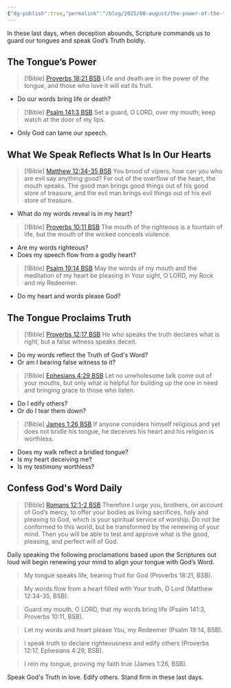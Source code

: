 ```yaml
---
{"dg-publish":true,"permalink":"/blog/2025/08-august/the-power-of-the-tongue/","tags":["BND/Blog/2025/08/The-Power-of-the-Tongue/"],"created":"2025-08-18T04:03:21.740-04:00","updated":"2025-08-18T04:05:08.515-04:00"}
---
```


In these last days, when deception abounds, Scripture commands us to guard our tongues and speak God’s Truth boldly.

## The Tongue’s Power  

>[!Bible] [Proverbs 18:21 BSB](https://www.bible.com/bible/3034/PRO.18.21)
>Life and death are in the power of the tongue,
>and those who love it will eat its fruit.

- Do our words bring life or death?

>[!Bible] [Psalm 141:3 BSB](https://www.bible.com/bible/3034/PSA.141.3)
>Set a guard, O LORD, over my mouth;
>keep watch at the door of my lips.

- Only God can tame our speech.
 
 ## What We Speak Reflects What Is In Our Hearts  

>[!Bible] [Matthew 12:34-35 BSB](https://www.bible.com/bible/3034/MAT.12.34-35)
>You brood of vipers, how can you who are evil say anything good? For out of the overflow of the heart, the mouth speaks. The good man brings good things out of his good store of treasure, and the evil man brings evil things out of his evil store of treasure.

- What do my words reveal is in my heart?


>[!Bible] [Proverbs 10:11 BSB](https://www.bible.com/bible/3034/PRO.10.11)
>The mouth of the righteous is a fountain of life,
>but the mouth of the wicked conceals violence.

- Are my words righteous?
- Does my speech flow from a godly heart?

>[!Bible] [Psalm 19:14 BSB](https://www.bible.com/bible/3034/PSA.19.14)
>May the words of my mouth
>and the meditation of my heart
>be pleasing in Your sight,
>O LORD, my Rock and my Redeemer.

- Do my heart and words please God?
## The Tongue Proclaims Truth

>[!Bible] [Proverbs 12:17 BSB](https://www.bible.com/bible/3034/PRO.12.17)
>He who speaks the truth declares what is right,
>but a false witness speaks deceit.

- Do my words reflect the Truth of God's Word? 
- Or am I bearing false witness to it?

>[!Bible] [Ephesians 4:29 BSB](https://www.bible.com/bible/3034/EPH.4.29)
>Let no unwholesome talk come out of your mouths, but only what is helpful for building up the one in need and bringing grace to those who listen.

- Do I edify others?
- Or do I tear them down?  

>[!Bible] [James 1:26 BSB](https://www.bible.com/bible/3034/JAS.1.26)
>If anyone considers himself religious and yet does not bridle his tongue, he deceives his heart and his religion is worthless.

- Does my walk reflect a bridled tongue?
- Is my heart deceiving me?
- Is my testimony worthless?

## Confess God's Word Daily


>[!Bible] [Romans 12:1-2 BSB](https://www.bible.com/bible/3034/ROM.12.1-2)
>Therefore I urge you, brothers, on account of God’s mercy, to offer your bodies as living sacrifices, holy and pleasing to God, which is your spiritual service of worship. Do not be conformed to this world, but be transformed by the renewing of your mind. Then you will be able to test and approve what is the good, pleasing, and perfect will of God.

Daily speaking the following proclamations based upon the Scriptures out loud will begin renewing your mind to align your tongue with God’s Word.

> My tongue speaks life, bearing fruit for God (Proverbs 18:21, BSB).

> My words flow from a heart filled with Your truth, O Lord (Matthew 12:34-35, BSB).

> Guard my mouth, O LORD, that my words bring life (Psalm 141:3, Proverbs 10:11, BSB).

> Let my words and heart please You, my Redeemer (Psalm 19:14, BSB).

> I speak truth to declare righteousness and edify others (Proverbs 12:17, Ephesians 4:29, BSB).

> I rein my tongue, proving my faith true (James 1:26, BSB).

Speak God's Truth in love. Edify others. Stand firm in these last days.